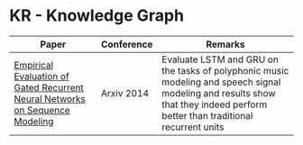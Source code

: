 # KR - Knowledge Graph
|Paper|Conference|Remarks
|--|--|--|
|[Empirical Evaluation of Gated Recurrent Neural Networks on Sequence Modeling](https://arxiv.org/pdf/1412.3555)|Arxiv 2014|Evaluate LSTM and GRU on the tasks of polyphonic music modeling and speech signal modeling and results show that they indeed perform better than traditional recurrent units|
<!--stackedit_data:
eyJoaXN0b3J5IjpbMTMyNjkyMTcxOF19
-->